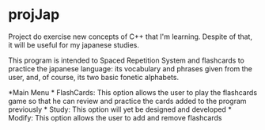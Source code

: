 # projJap

Project do exercise new concepts of C++
that I'm learning. Despite of that, it
will be useful for my japanese studies.

This program is intended to Spaced Repetition System and flashcards
to practice the japanese language: its vocabulary and phrases given from
the user, and, of course, its two basic fonetic alphabets.

*Main Menu
	* FlashCards:
		This option allows the user to play the flashcards game so that he can review and practice the cards added to the program previously
	* Study:
		This option will yet be designed and developed
	* Modify:
		This option allows the user to add and remove flashcards




